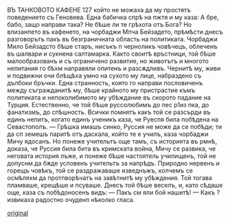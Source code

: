 ﻿ВЪ ТАНКОВОТО КАФЕНЕ
127
който не можаха да му простятъ поведението съ Геновева. Една бабичка спрѣ на пжтя и му каза:
А бре, бабо, защо направи така? Не бѣше ли те грѣхота отъ Бога?
Но влизанпето въ кафенето, на чорбаджи Мпча Бейзадето, прѣмѣсти днесъ разговорътъ пакъ въ безграничната область на политиката.
Чорбаджи Мило Бейзадсто бѣше старъ, нисъкъ п черноликъ човѣчецъ, облеченъ въ шалвари и сукнена салтамарка. Както своитѣ връстници, той бѣше малообразованъ и съ ограничено развитие, но животътъ и многото непитания го бѣхм направяли опитенъ и разсѫдливъ. Чернитѣ му, живи и подвижни очи блѣщѣха умно на сухото му лице, набраздено съ дълбоки бръчки. Една странность, която го направи пословиченъ между съгражданитѣ му, бѣше крайното му пристрастие къмъ политиката и непоколибимото му убѣждание въ скорото падание на Турция. Естественно, че той бѣше руссолюбимъ до пес р1из пка, до фанатизмъ, до спѣшность. Всички помнятъ какъ той се разсърди въ единъ непитъ, когато единъ ученикъ каза, че Руеспя била побѣдена на Севастополъ. — Грѣшка имашъ синко, Руссия не може да се побѣди; ти да сп земешъ паритѣ отъ даскала, който те е училъ, каза чорбаджи Мичу ядосанъ. Но понеже учительтъ още тамъ, съ историята въ рмнѣ, доказа, че Руссия била бита въ кримската война, Мичу се развика, че неговата история лъже, и понеже бѣше настоятель училищенъ, той не допуснм да бѫде условенъ учительтъ за напрѣдъ.
Природно нервенъ и горещъ човѣкъ, той се раздражаваше изведнъжъ, колчемъ се осмѣляхм да протпворѣчатъ на завѣтнитѣ му убѣждения. Той тогава пламваше, крещѣше и псуваше. Днесъ той бѣше веселъ, и, като сѣдаше още, каза съ побѣдоносенъ видъ:
— Пакъ см яли бой нашитѣ!
— Какъ ? извикаха радостно очуденп нѣколко гласа.

[original](images/146.jpg)